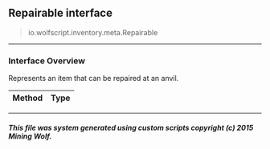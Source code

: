 ## Repairable __interface__

>io.wolfscript.inventory.meta.Repairable

---

### Interface Overview

Represents an item that can be repaired at an anvil.

Method | Type   
--- | :--- 



---



##### This file was system generated using custom scripts copyright (c) 2015 Mining Wolf.
	

